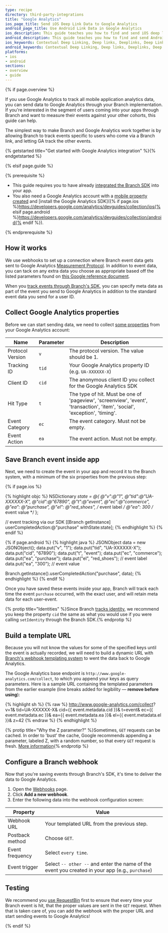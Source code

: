 ```yaml
---
type: recipe
directory: third-party-integrations
title: "Google Analytics"
ios_page_title: Send iOS Deep Link Data to Google Analytics
android_page_title: Use Android Link Data in Google Analytics
ios_description: This guide teaches you how to find and send iOS deep link data to Google Analytics through your Branch Metrics implementation.
android_description: This guide teaches you how to find and send Android deep link data to Google Analytics through your Branch Metrics implementation.
ios_keywords: Contextual Deep Linking, Deep links, Deeplinks, Deep Linking, Deeplinking, Deferred Deep Linking, Deferred Deeplinking, Google App Indexing, Google App Invites, Apple Universal Links, Apple Spotlight Search, Facebook App Links, AppLinks, Deepviews, Deep views, Google Analytics, iOS, Webhook
android_keywords: Contextual Deep Linking, Deep links, Deeplinks, Deep Linking, Deeplinking, Deferred Deep Linking, Deferred Deeplinking, Google App Indexing, Google App Invites, Apple Universal Links, Apple Spotlight Search, Facebook App Links, AppLinks, Deepviews, Deep views, Google Analytics, Android, Webhook
platforms:
- ios
- android
sections:
- overview
- guide
---
```


{% if page.overview %}

If you use Google Analytics to track all mobile application analytics data, you can send data to Google Analytics through your Branch implementation. If you're interested in the segment of users coming into your apps through Branch and want to measure their events against your other cohorts, this guide can help.

The simplest way to make Branch and Google Analytics work together is by allowing Branch to track events specific to users who come via a Branch link, and letting GA track the other events.

{% getstarted title="Get started with Google Analytics integration" %}{% endgetstarted %}

{% elsif page.guide %}

{% prerequisite %}

- This guide requires you to have already [integrated the Branch SDK]({{base.url}}/getting-started/sdk-integration-guide) into your app.
- You also need a Google Analytics account with a [mobile property created](https://support.google.com/analytics/answer/2614741?hl=en) and [install the Google Analytics SDK]({% if page.ios %}https://developers.google.com/analytics/devguides/collection/ios{% elsif page.android %}https://developers.google.com/analytics/devguides/collection/android{% endif %}).

{% endprerequisite %}

## How it works

We use webhooks to set up a connection where Branch event data gets sent to Google Analytics [Measurement Protocol](https://developers.google.com/analytics/devguides/collection/protocol/v1/devguide). In addition to event data, you can tack on any extra data you choose as appropriate based off the listed parameters found on [this Google reference document](https://developers.google.com/analytics/devguides/collection/protocol/v1/devguide).

When you [track events through Branch's SDK]({{base.url}}/getting-started/tracking-events), you can specify meta data as part of the event you send to Google Analytics in addition to the standard event data you send for a user ID.

## Collect Google Analytics properties

Before we can start sending data, we need to collect [some properties](https://developers.google.com/analytics/devguides/collection/protocol/v1/parameters) from your Google Analytics account:

| Name | Parameter | Description
| --- | --- | ---
| Protocol Version | `v` | The protocol version. The value should be 1.
| Tracking ID | `tid` | Your Google Analytics property ID (e.g. `UA-XXXXXX-X`)
| Client ID | `cid` | The anonymous client ID you collect for the Google Analytics SDK
| Hit Type | `t` | The type of hit. Must be one of 'pageview', 'screenview', 'event', 'transaction', 'item', 'social', 'exception', 'timing'.
| Event Category | `ec` | The event category. Must not be empty.
| Event Action | `ea` | The event action. Must not be empty.

## Save Branch event inside app

Next, we need to create the event in your app and record it to the Branch system, with a minimum of the six properties from the previous step:

{% if page.ios %}

{% highlight objc %}
NSDictionary *state = @{
    @"v":@"1",
    @"tid":@"UA-XXXXXX-X",
    @"cid":@"67890",
    @"t":@"event",
    @"ec":@"commerce",
    @"ea": @"purchase",
    @"el": @"red_shoes", /* event label */
    @"ea": 300 /* event value */ };

// event tracking via our SDK
[[Branch getInstance] userCompletedAction:@"purchase" withState:state];
{% endhighlight %}
{% endif %}

{% if page.android %}
{% highlight java %}
JSONObject data = new JSONObject();
data.put("v", "1");
data.put("tid", "UA-XXXXXX-X");
data.put("cid", "67890");
data.put("t", "event");
data.put("ec", "commerce");
data.put("ea", "purchase");
data.put("el", "red_shoes"); // event label
data.put("ea", "300"); // event value

Branch.getInstance().userCompletedAction("purchase", data);
{% endhighlight %}
{% endif %}

Once you have saved these events inside your app, Branch will track each time the event `purchase` occurred, with the exact user, and will retain meta data for each user-event. 

{% protip title="Identities" %}Since Branch [tracks identity]({{base.url}}/getting-started/setting-identities), we recommend you keep the property `cid` the same as what you would use if you were calling `setIdentity` through the Branch SDK.{% endprotip %}

## Build a template URL

Because you will not know the values for some of the specified keys until the event is actually recorded, we will need to build a dynamic URL with [Branch's webhook templating system]({{base.url}}/getting-started/webhooks/advanced/#templating) to went the data back to Google Analytics.

The Google Analytics base endpoint is `http://www.google-analytics.com/collect`, to which you append your keys as query parameters. Here is a sample URL containing the templated parameters from the earlier example (line breaks added for legibility — **remove before using**):

{% highlight sh %}
{% raw %}
http://www.google-analytics.com/collect?
	v=1&
	tid=UA-XXXXXX-X&
	cid={{ event.metadata.cid }}&
	t=event&
	ec={{ event.metadata.ec }}&
	ea={{ event.metadata.ea }}&
	el={{ event.metadata.el }}&
	z=42
{% endraw %}
{% endhighlight %}

{% protip title="Why the Z parameter?" %}Sometimes, `GET` requests can be cached. In order to 'bust' the cache, Google recommends appending a parameter, labeled Z, with a random number, so that every `GET` request is fresh. [More information](https://developers.google.com/analytics/devguides/collection/protocol/v1/parameters#z){% endprotip %}

## Configure a Branch webhook

Now that you're saving events through Branch's SDK, it's time to deliver the data to Google Analytics.

1. Open the [Webhooks](https://dashboard.branch.io/#/webhook) page.
1. Click **Add a new webhook**.
1. Enter the following data into the webhook configuration screen:

| Property | Value
| --- | ---
| Webhook URL | Your templated URL from the previous step.
| Postback method | Choose `GET`.
| Event frequency | Select `every time`.
| Event trigger | Select `-- other --` and enter the name of the event you created in your app (e.g., `purchase`)

## Testing

We recommend you [use RequestBin]({{base.url}}/getting-started/webhooks/guide/#testing) first to ensure that every time your Branch event is hit, that the proper values are sent in the `GET` request. When that is taken care of, you can add the webhook with the proper URL and start sending events to Google Analytics!

{% endif %}